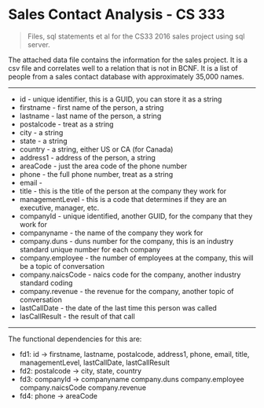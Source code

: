 # Sales Contact Analysis - CS 333
> Files, sql statements et al for the CS33  2016 sales project using sql server.

The attached data file contains the information for the sales project. It is a csv file and correlates well to a relation that is not in BCNF. It is a list of people from a sales contact database with approximately 35,000 names. 

---

* id - unique identifier, this is a GUID, you can store it as a string
* firstname - first name of the person, a string
* lastname - last name of the person, a string
* postalcode - treat as a string
* city - a string
* state - a string
* country - a string, either US or CA (for Canada)
* address1 - address of the person, a string
* areaCode - just the area code of the phone number
* phone - the full phone number, treat as a string
* email -
* title - this is the title of the person at the company they work for
* managementLevel - this is a code that determines if they are an executive, manager, etc.
* companyId - unique identified, another GUID, for the company that they work for
* companyname - the name of the company they work for
* company.duns - duns number for the company, this is an industry standard unique number for each company
* company.employee - the number of employees at the company, this will be a topic of conversation
* company.naicsCode - naics code for the company, another industry standard coding
* company.revenue - the revenue for the company, another topic of conversation
* lastCallDate - the date of the last time this person was called
* lasCallResult - the result of that call

---

The functional dependencies for this are:
* fd1: id -> firstname, lastname, postalcode, address1, phone, email, title, managementLevel, lastCallDate, lastCallResult
* fd2: postalcode -> city, state, country
* fd3: companyId -> companyname company.duns company.employee company.naicsCode company.revenue
* fd4: phone -> areaCode
